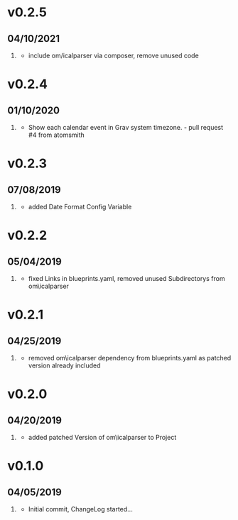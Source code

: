 # v0.2.5
##  04/10/2021

1. [](#new)
    * include om/icalparser via composer, remove unused code

# v0.2.4
##  01/10/2020

1. [](#new)
    * Show each calendar event in Grav system timezone. - pull request #4 from atomsmith

# v0.2.3
##  07/08/2019

1. [](#new)
    * added Date Format Config Variable

# v0.2.2
##  05/04/2019

1. [](#bugfix)
    * fixed Links in blueprints.yaml, removed unused Subdirectorys from om\icalparser
   
# v0.2.1
##  04/25/2019

1. [](#bugfix)
    * removed om\icalparser dependency from blueprints.yaml as patched version already included
   
# v0.2.0
##  04/20/2019

1. [](#new)
    * added patched Version of om\icalparser to Project

# v0.1.0
##  04/05/2019

1. [](#new)
    * Initial commit, ChangeLog started...

